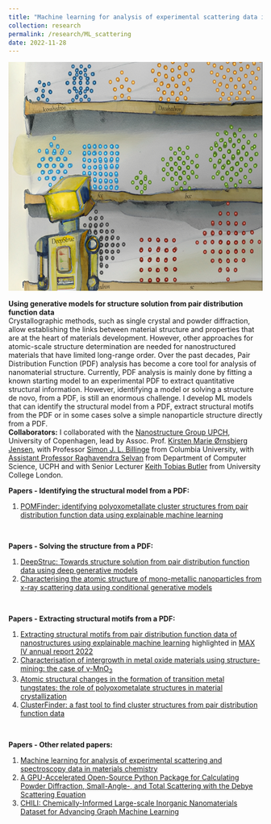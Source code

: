 ```yaml
---
title: "Machine learning for analysis of experimental scattering data in materials chemistry"
collection: research
permalink: /research/ML_scattering
date: 2022-11-28
---
```


<div style="text-align: center;">
    <img src="../files/FrontCoverImages/DeepStruc.jpg" style="height:12cm">
</div>

**Using generative models for structure solution from pair distribution function data** <br>
Crystallographic methods, such as single crystal and powder diffraction, allow establishing the links between material structure and properties that are at the heart of materials development. However, other approaches for atomic-scale structure determination are needed for nanostructured materials that have limited long-range order. Over the past decades, Pair Distribution Function (PDF) analysis has become a core tool for analysis of nanomaterial structure. Currently, PDF analysis is mainly done by fitting a known starting model to an experimental PDF to extract quantitative structural information. However, identifying a model or solving a structure de novo, from a PDF, is still an enormous challenge. I develop ML models that can identify the structural model from a PDF, extract structural motifs from the PDF or in some cases solve a simple nanoparticle structure directly from a PDF. <br>
**Collaborators:** I collaborated with the [Nanostructure Group UPCH](https://nanostructure-cph.com/), University of Copenhagen, lead by Assoc. Prof. [Kirsten Marie Ørnsbjerg Jensen](https://scholar.google.com/citations?user=0LD11kYAAAAJ&hl=da&oi=ao), with Professor [Simon J. L. Billinge](https://scholar.google.com/citations?user=dRmx8foAAAAJ&hl=en) from Columbia University, with [Assistant Professor Raghavendra Selvan](https://raghavian.github.io/) from Department of Computer Science, UCPH and with Senior Lecturer [Keith Tobias Butler](https://mdi-group.github.io/) from University College London.

**Papers - Identifying the structural model from a PDF:** 
1. [POMFinder: identifying polyoxometallate cluster structures from pair distribution function data using explainable machine learning](https://journals.iucr.org/j/issues/2024/01/00/in5097/index.html)
<br>

**Papers - Solving the structure from a PDF:** 
1. [DeepStruc: Towards structure solution from pair distribution function data using deep generative models](https://pubs.rsc.org/en/content/articlehtml/2022/dd/d2dd00086e) <br>
2. [Characterising the atomic structure of mono-metallic nanoparticles from x-ray scattering data using conditional generative models](https://par.nsf.gov/biblio/10300745)
<br>

**Papers - Extracting structural motifs from a PDF:** <br>
1. [Extracting structural motifs from pair distribution function data of nanostructures using explainable machine learning](https://www.nature.com/articles/s41524-022-00896-3) highlighted in [MAX IV annual report 2022](https://www.maxiv.lu.se/wp-content/plugins/sharepoint-plugin/ajax/downloadFile.php?site_id=MAXIV&version_series_id=71&repository_id=0fbdb5b5-c377-4ff8-9350-6889fdf4c076) <br>
2. [Characterisation of intergrowth in metal oxide materials using structure-mining: the case of γ-MnO<sub>2</sub>](https://pubs.rsc.org/en/content/articlehtml/2022/dt/d2dt02153f) <br>
3. [Atomic structural changes in the formation of transition metal tungstates: the role of polyoxometalate structures in material crystallization](https://pubs.rsc.org/en/content/articlehtml/2023/sc/d3sc00426k) <br>
4. [ClusterFinder: a fast tool to find cluster structures from pair distribution function data](https://journals.iucr.org/a/issues/2024/02/00/tw5008/index.html)
<br>

**Papers - Other related papers:** 
1. [Machine learning for analysis of experimental scattering and spectroscopy data in materials chemistry](https://pubs.rsc.org/en/content/articlehtml/2023/sc/d3sc05081e) <br>
2. [A GPU-Accelerated Open-Source Python Package for Calculating Powder Diffraction, Small-Angle-, and Total Scattering with the Debye Scattering Equation](https://joss.theoj.org/papers/10.21105/joss.06024) <br>
3. [CHILI: Chemically-Informed Large-scale Inorganic Nanomaterials Dataset for Advancing Graph Machine Learning](https://arxiv.org/abs/2402.13221)
<br>
